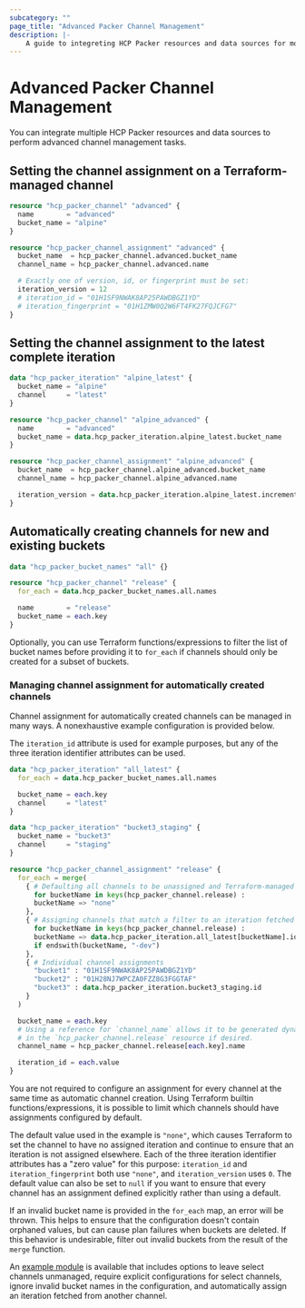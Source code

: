 ```yaml
---
subcategory: ""
page_title: "Advanced Packer Channel Management"
description: |-
    A guide to integreting HCP Packer resources and data sources for more advanced channel management.
---
```


# Advanced Packer Channel Management

You can integrate multiple HCP Packer resources and data sources to perform advanced channel management tasks.

## Setting the channel assignment on a Terraform-managed channel

```terraform
resource "hcp_packer_channel" "advanced" {
  name        = "advanced"
  bucket_name = "alpine"
}

resource "hcp_packer_channel_assignment" "advanced" {
  bucket_name  = hcp_packer_channel.advanced.bucket_name
  channel_name = hcp_packer_channel.advanced.name

  # Exactly one of version, id, or fingerprint must be set:
  iteration_version = 12
  # iteration_id = "01H1SF9NWAK8AP25PAWDBGZ1YD"
  # iteration_fingerprint = "01H1ZMW0Q2W6FT4FK27FQJCFG7"
}
```

## Setting the channel assignment to the latest complete iteration

```terraform
data "hcp_packer_iteration" "alpine_latest" {
  bucket_name = "alpine"
  channel     = "latest"
}

resource "hcp_packer_channel" "alpine_advanced" {
  name        = "advanced"
  bucket_name = data.hcp_packer_iteration.alpine_latest.bucket_name
}

resource "hcp_packer_channel_assignment" "alpine_advanced" {
  bucket_name  = hcp_packer_channel.alpine_advanced.bucket_name
  channel_name = hcp_packer_channel.alpine_advanced.name

  iteration_version = data.hcp_packer_iteration.alpine_latest.incremental_version
}
```

## Automatically creating channels for new and existing buckets

```terraform
data "hcp_packer_bucket_names" "all" {}

resource "hcp_packer_channel" "release" {
  for_each = data.hcp_packer_bucket_names.all.names

  name        = "release"
  bucket_name = each.key
}
```

Optionally, you can use Terraform functions/expressions to filter the list of bucket names before providing it to `for_each` if channels should only be created for a subset of buckets.

### Managing channel assignment for automatically created channels

Channel assignment for automatically created channels can be managed in many ways. A nonexhaustive example configuration is provided below.

The `iteration_id` attribute is used for example purposes, but any of the three iteration identifier attributes can be used.

```terraform
data "hcp_packer_iteration" "all_latest" {
  for_each = data.hcp_packer_bucket_names.all.names

  bucket_name = each.key
  channel     = "latest"
}

data "hcp_packer_iteration" "bucket3_staging" {
  bucket_name = "bucket3"
  channel     = "staging"
}

resource "hcp_packer_channel_assignment" "release" {
  for_each = merge(
    { # Defaulting all channels to be unassigned and Terraform-managed
      for bucketName in keys(hcp_packer_channel.release) :
      bucketName => "none"
    },
    { # Assigning channels that match a filter to an iteration fetched from another channel
      for bucketName in keys(hcp_packer_channel.release) :
      bucketName => data.hcp_packer_iteration.all_latest[bucketName].id
      if endswith(bucketName, "-dev")
    },
    { # Individual channel assignments
      "bucket1" : "01H1SF9NWAK8AP25PAWDBGZ1YD"
      "bucket2" : "01H28NJ7WPCZA0FZZ8G3FGGTAF"
      "bucket3" : data.hcp_packer_iteration.bucket3_staging.id
    }
  )

  bucket_name = each.key
  # Using a reference for `channel_name` allows it to be generated dynamically
  # in the `hcp_packer_channel.release` resource if desired.
  channel_name = hcp_packer_channel.release[each.key].name

  iteration_id = each.value
}
```

You are not required to configure an assignment for every channel at the same time as automatic channel creation. Using Terraform builtin functions/expressions, it is possible to limit which channels should have assignments configured by default.

The default value used in the example is `"none"`, which causes Terraform to set the channel to have no assigned iteration and continue to ensure that an iteration is not assigned elsewhere. Each of the three iteration identifier attributes has a "zero value" for this purpose: `iteration_id` and `iteration_fingerprint` both use `"none"`, and `iteration_version` uses `0`. The default value can also be set to `null` if you want to ensure that every channel has an assignment defined explicitly rather than using a default.

If an invalid bucket name is provided in the `for_each` map, an error will be thrown. This helps to ensure that the configuration doesn't contain orphaned values, but can cause plan failures when buckets are deleted. If this behavior is undesirable, filter out invalid buckets from the result of the `merge` function.

An [example module](https://github.com/hashicorp/terraform-provider-hcp/tree/main/examples/guides/packer_channel_management/bucket_names/example_module) is available that includes options to leave select channels unmanaged, require explicit configurations for select channels, ignore invalid bucket names in the configuration, and automatically assign an iteration fetched from another channel.
